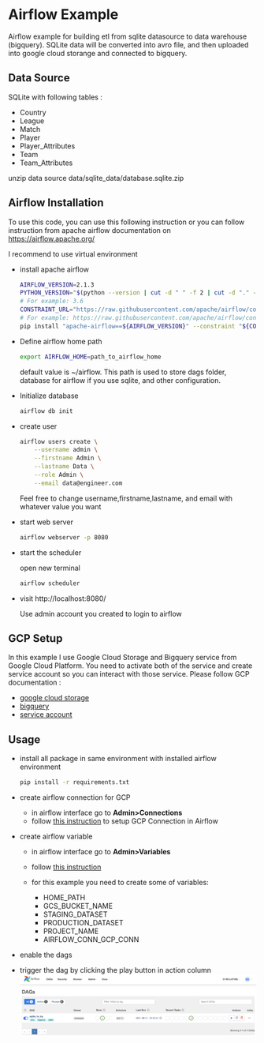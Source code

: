 # Airflow Example

Airflow example for building etl from sqlite datasource to data warehouse (bigquery). SQLite data will be converted into avro file, and then uploaded into google cloud storange and connected to bigquery.


## Data Source

SQLite with following tables :

* Country
* League
* Match
* Player
* Player_Attributes
* Team
* Team_Attributes

unzip data source data/sqlite_data/database.sqlite.zip

## Airflow Installation

To use this code, you can use this following instruction
or you can follow instruction from 
apache airflow documentation on https://airflow.apache.org/

I recommend to use virtual environment

* install apache airflow

    ```bash
    AIRFLOW_VERSION=2.1.3
    PYTHON_VERSION="$(python --version | cut -d " " -f 2 | cut -d "." -f 1-2)"
    # For example: 3.6
    CONSTRAINT_URL="https://raw.githubusercontent.com/apache/airflow/constraints-${AIRFLOW_VERSION}/constraints-${PYTHON_VERSION}.txt"
    # For example: https://raw.githubusercontent.com/apache/airflow/constraints-2.1.3/constraints-3.6.txt
    pip install "apache-airflow==${AIRFLOW_VERSION}" --constraint "${CONSTRAINT_URL}"
    ```
* Define airflow home path
    
    ```bash
    export AIRFLOW_HOME=path_to_airflow_home
    ```
    default value is ~/airflow. This path is used to store dags
    folder, database for airflow if you use sqlite, and other configuration.

* Initialize database

    ```bash
    airflow db init
    ```
* create user

    ```bash
    airflow users create \
        --username admin \
        --firstname Admin \
        --lastname Data \
        --role Admin \
        --email data@engineer.com
    ```
    Feel free to change username,firstname,lastname, and email with whatever 
    value you want
* start web server

    ```bash
    airflow webserver -p 8080
    ```
* start the scheduler

    open new terminal
    ```bash
    airflow scheduler
    ```

* visit http://localhost:8080/

    Use admin account you created to login to airflow

## GCP Setup

In this example I use Google Cloud Storage and Bigquery service 
from Google Cloud Platform. You need to activate both of the service and 
create service account so you can interact with those service. Please
follow GCP documentation :

* [google cloud storage](https://cloud.google.com/storage/docs)
* [bigquery](https://cloud.google.com/bigquery/docs)
* [service account](https://cloud.google.com/iam/docs/creating-managing-service-accounts#iam-service-accounts-create-console)

## Usage

* install all package in same environment with installed airflow environment

    ```bash
    pip install -r requirements.txt
    ```
* create airflow connection for GCP

    * in airflow interface go to **Admin>Connections**
    * follow [this instruction](https://airflow.apache.org/docs/apache-airflow-providers-google/stable/connections/gcp.html) to setup GCP Connection in Airflow
* create airflow variable

    * in airflow interface go to **Admin>Variables**
    * follow [this instruction](https://airflow.apache.org/docs/apache-airflow/stable/howto/variable.html)
    * for this example you need to create some of variables:

        * HOME_PATH
        * GCS_BUCKET_NAME
        * STAGING_DATASET
        * PRODUCTION_DATASET
        * PROJECT_NAME
        * AIRFLOW_CONN_GCP_CONN
* enable the dags
* trigger the dag by clicking the play button in action column
![images](https://raw.githubusercontent.com/kurniawankp/airflow_example/main/images/airflow%20home%20page.png)

